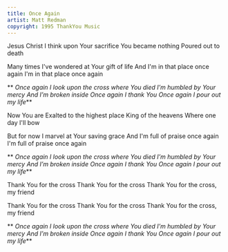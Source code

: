 ```yaml
---
title: Once Again
artist: Matt Redman
copyright: 1995 ThankYou Music
---
```

Jesus Christ
I think upon Your sacrifice
You became nothing
Poured out to death

Many times
I've wondered at Your gift of life
And I'm in that place once again
I'm in that place once again

 ** *Once again
  I look upon the cross where You died
  I’m humbled by Your mercy
  And I’m broken inside
  Once again I thank You
  Once again I pour out my life***

Now You are
Exalted to the highest place
King of the heavens
Where one day I'll bow

But for now
I marvel at Your saving grace
And I'm full of praise once again
I'm full of praise once again

 ** *Once again
  I look upon the cross where You died
  I’m humbled by Your mercy
  And I’m broken inside
  Once again I thank You
  Once again I pour out my life***

Thank You for the cross
Thank You for the cross
Thank You for the cross, my friend

Thank You for the cross
Thank You for the cross
Thank You for the cross, my friend

 ** *Once again
  I look upon the cross where You died
  I’m humbled by Your mercy
  And I’m broken inside
  Once again I thank You
  Once again I pour out my life***